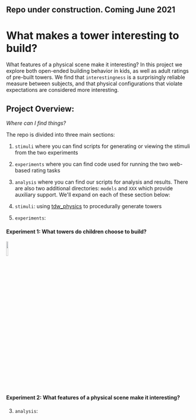 ## Repo under construction. Coming June 2021

# What makes a tower interesting to build?
What features of a physical scene make it interesting? In this project we explore both open-ended building behavior in kids, as well as adult ratings of pre-built towers. We find that ``interestingness`` is a surprisingly reliable measure between subjects, and that physical configurations that violate expectations are considered more interesting.

## Project Overview:
_Where can I find things?_

The repo is divided into three main sections: 
1. `stimuli` where you can find scripts for generating or viewing the stimuli from the two experiments
2. `experiments` where you can find code used for running the two web-based rating tasks
3. `analysis` where you can find our scripts for analysis and results.
There are also two additional directories: `models` and `XXX` which provide auxiliary support. We'll expand on each of these section below:

1. `stimuli`: using [tdw_physics](https://github.com/cogtoolslab/tdw_physics) to procedurally generate towers

2. `experiments`:
#### Experiment 1: What towers do children choose to build?
<img src="https://github.com/cogtoolslab/curiotower_CogSci2021/blob/master/stimuli/cooltower_example.jpeg" width="10%" height="10%">

#### Experiment 2: What features of a physical scene make it interesting?

3. `analysis`:


